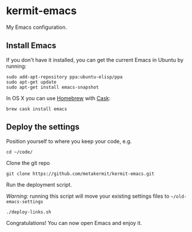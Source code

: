 kermit-emacs
============

My Emacs configuration.

Install Emacs
-------------

If you don't have it installed, you can get the current Emacs in Ubuntu by running:

    sudo add-apt-repository ppa:ubuntu-elisp/ppa
    sudo apt-get update
    sudo apt-get install emacs-snapshot

In OS X you can use [Homebrew](https://brew.sh/) with [Cask](https://caskroom.github.io/):

    brew cask install emacs

Deploy the settings
-------------------

Position yourself to where you keep your code, e.g.

    cd ~/code/

Clone the git repo

    git clone https://github.com/metakermit/kermit-emacs.git

Run the deployment script.

*Warning:* running this script will move your existing settings files
to `~/old-emacs-settings`

    ./deploy-links.sh

Congratulations! You can now open Emacs and enjoy it.
